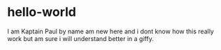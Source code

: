 # hello-world
I am Kaptain Paul by name am new here and i dont know how this really work but am sure i will understand better in a giffy.
